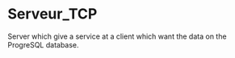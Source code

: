 # Serveur_TCP
Server which give a service at a client which want the data on the ProgreSQL database.
